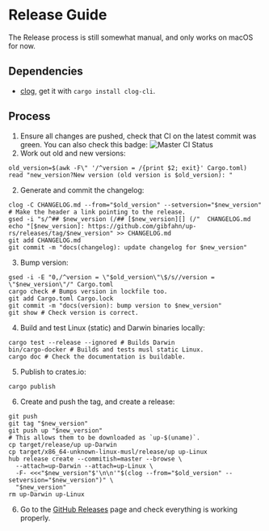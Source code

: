 # Release Guide

The Release process is still somewhat manual, and only works on macOS for now.

## Dependencies

- [clog][], get it with `cargo install clog-cli`.

## Process

1. Ensure all changes are pushed, check that CI on the latest commit was green.
  You can also check this badge: ![Master CI Status](https://github.com/gibfahn/up-rs/workflows/Rust/badge.svg)
2. Work out old and new versions:
  ```shell
  old_version=$(awk -F\" '/^version = /{print $2; exit}' Cargo.toml)
  read "new_version?New version (old version is $old_version): "
  ```
2. Generate and commit the changelog:
  ```shell
  clog -C CHANGELOG.md --from="$old_version" --setversion="$new_version"
  # Make the header a link pointing to the release.
  gsed -i "s/^## $new_version (/## [$new_version][] (/"  CHANGELOG.md
  echo "[$new_version]: https://github.com/gibfahn/up-rs/releases/tag/$new_version" >> CHANGELOG.md
  git add CHANGELOG.md
  git commit -m "docs(changelog): update changelog for $new_version"
  ```
3. Bump version:
  ```shell
  gsed -i -E "0,/^version = \"$old_version\"\$/s//version = \"$new_version\"/" Cargo.toml
  cargo check # Bumps version in lockfile too.
  git add Cargo.toml Cargo.lock
  git commit -m "docs(version): bump version to $new_version"
  git show # Check version is correct.
  ```
4. Build and test Linux (static) and Darwin binaries locally:
  ```shell
  cargo test --release --ignored # Builds Darwin
  bin/cargo-docker # Builds and tests musl static Linux.
  cargo doc # Check the documentation is buildable.
  ```
5. Publish to crates.io:
  ```shell
  cargo publish
  ```
6. Create and push the tag, and create a release:
  ```shell
  git push
  git tag "$new_version"
  git push up "$new_version"
  # This allows them to be downloaded as `up-$(uname)`.
  cp target/release/up up-Darwin
  cp target/x86_64-unknown-linux-musl/release/up up-Linux
  hub release create --commitish=master --browse \
    --attach=up-Darwin --attach=up-Linux \
    -F- <<<"$new_version"$'\n\n'"$(clog --from="$old_version" --setversion="$new_version")" \
    "$new_version"
  rm up-Darwin up-Linux
  ```
6. Go to the [GitHub Releases][] page and check everything is working properly.

[CHANGELOG.md]: /CHANGELOG.md
[GitHub Releases]: https://github.com/gibfahn/up-rs/releases
[clog]: https://github.com/clog-tool/clog-cli
